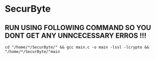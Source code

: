 # SecurByte
## RUN USING FOLLOWING COMMAND SO YOU DONT GET ANY UNNCECESSARY ERROS !!!
`cd "/home/*/SecurByte/" && gcc main.c -o main -lssl -lcrypto && "/home/*/SecurByte/"main`